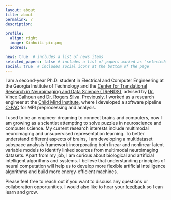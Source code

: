 ```yaml
---
layout: about
title: about
permalink: /
description:

profile:
  align: right
  image: XinhuiLi-pic.png
  address: 

news: true  # includes a list of news items
selected_papers: false # includes a list of papers marked as "selected={true}"
social: true  # includes social icons at the bottom of the page
---
```


I am a second-year Ph.D. student in Electrical and Computer Engineering at the Georgia Institute of Technology and the [Center for Translational Research in Neuroimaging and Data Science (TReNDS)](https://trendscenter.org/), advised by [Dr. Vince Calhoun](https://scholar.google.com/citations?user=WNOoGKIAAAAJ&hl=en) and [Dr. Rogers Silva](https://scholar.google.com/citations?user=cMtwwG8AAAAJ&hl=en). Previously, I worked as a research engineer at the [Child Mind Institute](https://childmind.org/), where I developed a software pipeline [C-PAC](https://fcp-indi.github.io/) for MRI preprocessing and analysis.

I used to be an engineer dreaming to connect brains and computers, now I am growing as a scientist attempting to solve puzzles in neuroscience and computer science. My current research interests include multimodal neuroimaging and unsupervised representation learning. To better understand different aspects of brains, I am developing a multidataset subspace analysis framework incorporating both linear and nonlinear latent variable models to identify linked sources from multimodal neuroimaging datasets. Apart from my job, I am curious about biological and artificial intelligent algorithms and systems. I believe that understanding principles of neural computation will help us to develop more flexible artificial intelligence algorithms and build more energy-efficient machines.

Please feel free to reach out if you want to discuss any questions or collaboration opportunities. I would also like to hear your [feedback](https://forms.gle/rbkPYpf9LxscFWhc7) so I can learn and grow.
